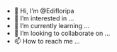 - 👋 Hi, I’m @Edifloripa
- 👀 I’m interested in ...
- 🌱 I’m currently learning ...
- 💞️ I’m looking to collaborate on ...
- 📫 How to reach me ...

<!---
Edifloripa/Edifloripa is a ✨ special ✨ repository because its `README.md` (this file) appears on your GitHub profile.
You can click the Preview link to take a look at your changes.
--->
